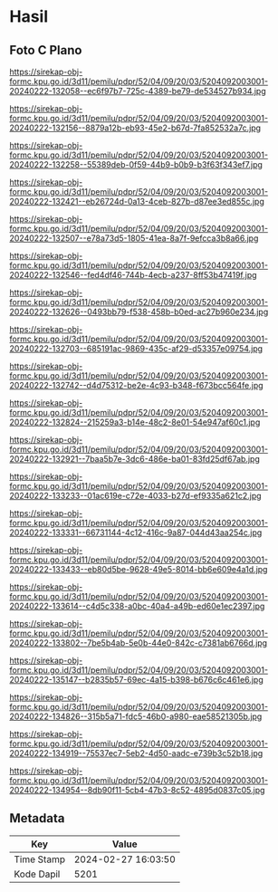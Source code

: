 # Hasil

## Foto C Plano

https://sirekap-obj-formc.kpu.go.id/3d11/pemilu/pdpr/52/04/09/20/03/5204092003001-20240222-132058--ec6f97b7-725c-4389-be79-de534527b934.jpg

https://sirekap-obj-formc.kpu.go.id/3d11/pemilu/pdpr/52/04/09/20/03/5204092003001-20240222-132156--8879a12b-eb93-45e2-b67d-7fa852532a7c.jpg

https://sirekap-obj-formc.kpu.go.id/3d11/pemilu/pdpr/52/04/09/20/03/5204092003001-20240222-132258--55389deb-0f59-44b9-b0b9-b3f63f343ef7.jpg

https://sirekap-obj-formc.kpu.go.id/3d11/pemilu/pdpr/52/04/09/20/03/5204092003001-20240222-132421--eb26724d-0a13-4ceb-827b-d87ee3ed855c.jpg

https://sirekap-obj-formc.kpu.go.id/3d11/pemilu/pdpr/52/04/09/20/03/5204092003001-20240222-132507--e78a73d5-1805-41ea-8a7f-9efcca3b8a66.jpg

https://sirekap-obj-formc.kpu.go.id/3d11/pemilu/pdpr/52/04/09/20/03/5204092003001-20240222-132546--fed4df46-744b-4ecb-a237-8ff53b47419f.jpg

https://sirekap-obj-formc.kpu.go.id/3d11/pemilu/pdpr/52/04/09/20/03/5204092003001-20240222-132626--0493bb79-f538-458b-b0ed-ac27b960e234.jpg

https://sirekap-obj-formc.kpu.go.id/3d11/pemilu/pdpr/52/04/09/20/03/5204092003001-20240222-132703--685191ac-9869-435c-af29-d53357e09754.jpg

https://sirekap-obj-formc.kpu.go.id/3d11/pemilu/pdpr/52/04/09/20/03/5204092003001-20240222-132742--d4d75312-be2e-4c93-b348-f673bcc564fe.jpg

https://sirekap-obj-formc.kpu.go.id/3d11/pemilu/pdpr/52/04/09/20/03/5204092003001-20240222-132824--215259a3-b14e-48c2-8e01-54e947af60c1.jpg

https://sirekap-obj-formc.kpu.go.id/3d11/pemilu/pdpr/52/04/09/20/03/5204092003001-20240222-132921--7baa5b7e-3dc6-486e-ba01-83fd25df67ab.jpg

https://sirekap-obj-formc.kpu.go.id/3d11/pemilu/pdpr/52/04/09/20/03/5204092003001-20240222-133233--01ac619e-c72e-4033-b27d-ef9335a621c2.jpg

https://sirekap-obj-formc.kpu.go.id/3d11/pemilu/pdpr/52/04/09/20/03/5204092003001-20240222-133331--66731144-4c12-416c-9a87-044d43aa254c.jpg

https://sirekap-obj-formc.kpu.go.id/3d11/pemilu/pdpr/52/04/09/20/03/5204092003001-20240222-133433--eb80d5be-9628-49e5-8014-bb6e609e4a1d.jpg

https://sirekap-obj-formc.kpu.go.id/3d11/pemilu/pdpr/52/04/09/20/03/5204092003001-20240222-133614--c4d5c338-a0bc-40a4-a49b-ed60e1ec2397.jpg

https://sirekap-obj-formc.kpu.go.id/3d11/pemilu/pdpr/52/04/09/20/03/5204092003001-20240222-133802--7be5b4ab-5e0b-44e0-842c-c7381ab6766d.jpg

https://sirekap-obj-formc.kpu.go.id/3d11/pemilu/pdpr/52/04/09/20/03/5204092003001-20240222-135147--b2835b57-69ec-4a15-b398-b676c6c461e6.jpg

https://sirekap-obj-formc.kpu.go.id/3d11/pemilu/pdpr/52/04/09/20/03/5204092003001-20240222-134826--315b5a71-fdc5-46b0-a980-eae58521305b.jpg

https://sirekap-obj-formc.kpu.go.id/3d11/pemilu/pdpr/52/04/09/20/03/5204092003001-20240222-134919--75537ec7-5eb2-4d50-aadc-e739b3c52b18.jpg

https://sirekap-obj-formc.kpu.go.id/3d11/pemilu/pdpr/52/04/09/20/03/5204092003001-20240222-134954--8db90f11-5cb4-47b3-8c52-4895d0837c05.jpg


## Metadata

| Key        | Value               |
| ---------- | ------------------- |
| Time Stamp | 2024-02-27 16:03:50 |
| Kode Dapil | 5201                |



